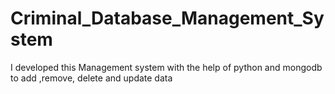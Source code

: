 # Criminal_Database_Management_System
I developed this Management system with the help of python and mongodb to add ,remove, delete and update data
